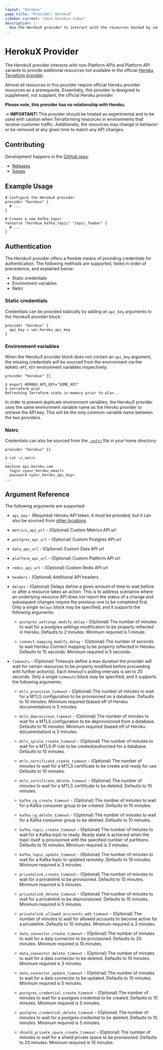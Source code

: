 ```yaml
---
layout: "herokux"
page_title: "Provider: HerokuX"
sidebar_current: "docs-herokux-index"
description: |-
  Use the HerokuX provider to interact with the resources backed by undocumented Heroku APIs.
---
```


# HerokuX Provider

The HerokuX provider interacts with non-Platform APIs and Platform API variants
to provide additional resources not available
in the official [Heroku Terraform provider](https://github.com/heroku/terraform-provider-heroku).

Almost all resources in this provider require official Heroku provider resources as a prerequisite.
Essentially, this provider is designed to supplement, not supplant, the official Heroku provider.

**Please note, this provider has no relationship with Heroku.**

-> **IMPORTANT!**
This provider should be treated as experimental and to be used with caution when Terraforming resources in environments
that receive customer traffic. Additionally, the resources may change in behavior or be removed at any given time to match any API changes.

## Contributing

Development happens in the [GitHub repo](https://github.com/davidji99/terraform-provider-herokux):

* [Releases](https://github.com/davidji99/terraform-provider-herokux/releases)
* [Issues](https://github.com/davidji99/terraform-provider-herokux/issues)

## Example Usage

```hcl
# Configure the HerokuX provider
provider "herokux" {
  # ...
}

# Create a new Kafka topic
resource "herokux_kafka_topic" "topic_foobar" {
  # ...
}
```

## Authentication

The HerokuX provider offers a flexible means of providing credentials for authentication.
The following methods are supported, listed in order of precedence, and explained below:

- Static credentials
- Environment variables
- Netrc

### Static credentials

Credentials can be provided statically by adding an `api_key` arguments to the HerokuX provider block:

```hcl
provider "herokux" {
  api_key = var.heroku_api_key
}
```

### Environment variables

When the HerokuX provider block does not contain an `api_key` argument, the missing credentials will be sourced
from the environment via the `HEROKU_API_KEY` environment variables respectively:

```hcl
provider "herokux" {}
```

```shell
$ export HEROKU_API_KEY="SOME_KEY"
$ terraform plan
Refreshing Terraform state in-memory prior to plan...
```

In order to prevent duplicate environment variables, the HerokuX provider uses the same environment variable name
as the Heroku provider to retrieve the API key. This will be the only common variable name between the two providers.

### Netrc

Credentials can also be sourced from the [`.netrc`](https://ec.haxx.se/usingcurl-netrc.html)
file in your home directory:

```hcl
provider "herokux" {}
```

```shell
$ cat ~/.netrc
...
machine api.heroku.com
  login <your_heroku_email>
  password <your_heroku_api_key>
...
```

## Argument Reference

The following arguments are supported:

* `api_key` - (Required) Heroku API token. It must be provided, but it can also
  be sourced from [other locations](#Authentication).

* `metrics_api_url` - (Optional) Custom Metrics API url

* `postgres_api_url` - (Optional) Custom Postgres API url

* `data_api_url` - (Optional) Custom Data API url

* `platform_api_url` - (Optional) Custom Platform API url

* `redis_api_url` - (Optional) Custom Redis API url

* `headers` - (Optional) Additional API headers.

* `delays` - (Optional) Delays define a given amount of time to wait before or after a resource takes an action.
This is to address scenarios where an underlying resource API does not report the status of a change
and subsequent changes require the previous one to be completed first.
Only a single `delays` block may be specified, and it supports the following arguments:

    * `postgres_settings_modify_delay` - (Optional) The number of minutes to wait for a postgres settings modification to be
    properly reflected in Heroku. Defaults to 2 minutes. Minimum required is 1 minute.

    * `connect_mapping_modify_delay` - (Optional) The number of seconds to wait Heroku Connect mapping to be
    properly reflected in Heroku. Defaults to 15 seconds. Minimum required is 5 seconds.

* `timeouts` - (Optional) Timeouts define a max duration the provider will wait for certain resources
to be properly modified before proceeding with further action(s). Each timeout's polling intervals is set to 20 seconds.
Only a single `timeouts` block may be specified, and it supports the following arguments:

    * `mtls_provision_timeout` - (Optional) The number of minutes to wait for a MTLS configuration
    to be provisioned on a database. Defaults to 10 minutes. Minimum required (based off of Heroku documentation) is 5 minutes.

    * `mtls_deprovision_timeout` - (Optional) The number of minutes to wait for a MTLS configuration
    to be deprovisioned from a database. Defaults to 10 minutes. Minimum required (based off of Heroku documentation) is 5 minutes.

    * `mtls_iprule_create_timeout` - (Optional) The number of minutes to wait for a MTLS IP rule
    to be created/authorized for a database. Defaults to 10 minutes.

    * `mtls_certificate_create_timeout` - (Optional) The number of minutes to wait for a MTLS certificate
    to be create and ready for use. Defaults to 10 minutes.

    * `mtls_certificate_delete_timeout` - (Optional) The number of minutes to wait for a MTLS certificate
    to be deleted. Defaults to 10 minutes.

    * `kafka_cg_create_timeout` - (Optional) The number of minutes to wait for a Kafka consumer group to be created.
    Defaults to 10 minutes.

    * `kafka_cg_delete_timeout` - (Optional) The number of minutes to wait for a Kafka consumer group to be deleted.
    Defaults to 10 minutes.

    * `kafka_topic_create_timeout` - (Optional) The number of minutes to wait for a Kafka topic to ready. Ready state
    is achieved when the topic itself is provisioned with the specified number of partitions.
    Defaults to 10 minutes. Minimum required is 3 minutes.

    * `kafka_topic_update_timeout` - (Optional) The number of minutes to wait for a Kafka topic to updated remotely.
    Defaults to 10 minutes. Minimum required is 3 minutes.

    * `privatelink_create_timeout` - (Optional) The number of minutes to wait for a privatelink to be provisioned.
    Defaults to 15 minutes. Minimum required is 5 minutes.

    * `privatelink_delete_timeout` - (Optional) The number of minutes to wait for a privatelink to be deprovisioned.
    Defaults to 15 minutes. Minimum required is 5 minutes.

    * `privatelink_allowed_acccounts_add_timeout` - (Optional) The number of minutes to wait for allowed accounts
    to become active for a privatelink. Defaults to 10 minutes. Minimum required is 2 minutes.

    * `data_connector_create_timeout` - (Optional) The number of minutes to wait for a data connector to be provisioned.
    Defaults to 20 minutes. Minimum required is 10 minutes.

    * `data_connector_delete_timeout` - (Optional) The number of minutes to wait for a data connector to be deleted.
    Defaults to 10 minutes. Minimum required is 3 minutes.

    * `data_connector_update_timeout` - (Optional) The number of minutes to wait for a data connector to be updated.
    Defaults to 10 minutes. Minimum required is 5 minutes.

    * `postgres_credential_create_timeout` - (Optional) The number of minutes to wait for a postgres credential to be created.
    Defaults to 10 minutes. Minimum required is 5 minutes.

    * `postgres_credential_delete_timeout` - (Optional) The number of minutes to wait for a postgres credential to be deleted.
    Defaults to 10 minutes. Minimum required is 5 minutes.

    * `shield_private_space_create_timeout` - (Optional) The number of minutes to wait for a shield private space
    to be provisioned. Defaults to 20 minutes. Minimum required is 10 minutes.
